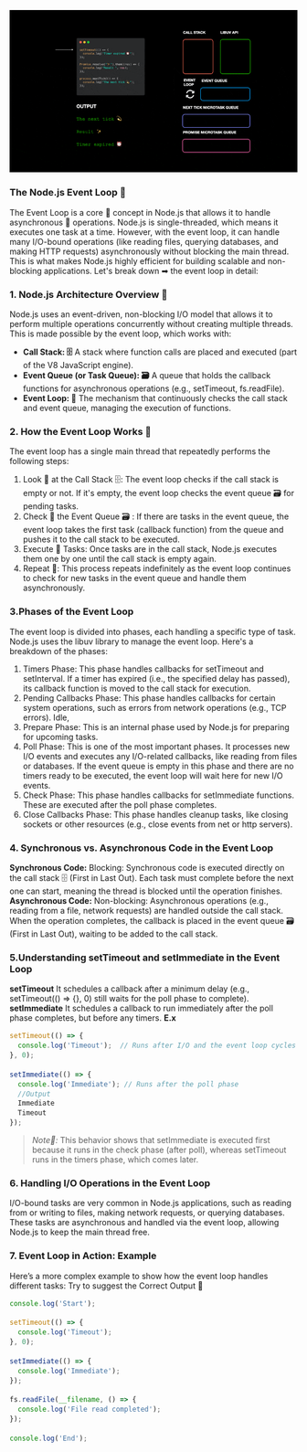 ![Event Loop ](../images/event-loop.gif)
### The Node.js Event Loop 💱
The Event Loop is a core 💫 concept in Node.js that allows it to handle asynchronous 🔀 operations. Node.js is 
single-threaded, which means it executes one task at a time. However, with the event loop, it can handle many I/O-bound operations (like reading files, querying databases, and making HTTP requests) asynchronously without blocking the main thread. This is what makes Node.js highly efficient for building scalable and non-blocking applications.
Let's break down ➡ the event loop in detail:
### 1. Node.js Architecture Overview 📌
Node.js uses an event-driven, non-blocking I/O model that allows it to perform multiple operations concurrently without creating multiple threads. This is made possible by the event loop, which works with:
- **Call Stack: 🗄** A stack where function calls are placed and executed (part of the V8 JavaScript engine).
- **Event Queue (or Task Queue): 🗃** A queue that holds the callback functions for asynchronous operations (e.g., 
  setTimeout, fs.readFile).
- **Event Loop: 💱** The mechanism that continuously checks the call stack and event queue, managing the execution of 
  functions. 
### 2. How the Event Loop Works 🤔
The event loop has a single main thread that repeatedly performs the following steps:
1. Look 🧐 at the Call Stack 🗄:
The event loop checks if the call stack is empty or not.
If it's empty, the event loop checks the event queue 🗃 for pending tasks.
2. Check 🔦 the Event Queue 🗃 :
If there are tasks in the event queue, the event loop takes the first task (callback function) from the queue and pushes it to the call stack to be executed.
3. Execute 🎰 Tasks:
Once tasks are in the call stack, Node.js executes them one by one until the call stack is empty again.
4. Repeat 💫:
This process repeats indefinitely as the event loop continues to check for new tasks in the event queue and handle them asynchronously.
### 3.Phases of the Event Loop
The event loop is divided into phases, each handling a specific type of task. Node.js uses the libuv library to manage the event loop. Here's a breakdown of the phases:
1. Timers Phase:
This phase handles callbacks for setTimeout and setInterval.
If a timer has expired (i.e., the specified delay has passed), its callback function is moved to the call stack for execution.
2. Pending Callbacks Phase:
This phase handles callbacks for certain system operations, such as errors from network operations (e.g., TCP errors).
Idle,
3. Prepare Phase:
This is an internal phase used by Node.js for preparing for upcoming tasks.
4. Poll Phase:
This is one of the most important phases. It processes new I/O events and executes any I/O-related callbacks, like reading from files or databases.
If the event queue is empty in this phase and there are no timers ready to be executed, the event loop will wait here for new I/O events.
5. Check Phase:
This phase handles callbacks for setImmediate functions. These are executed after the poll phase completes.
6. Close Callbacks Phase:
This phase handles cleanup tasks, like closing sockets or other resources (e.g., close events from net or http servers).
### 4. Synchronous vs. Asynchronous Code in the Event Loop
**Synchronous Code:**
Blocking: Synchronous code is executed directly on the call stack 🗄 (First in Last Out). Each task must complete 
before the next one can start, meaning the thread is blocked until the operation finishes.
**Asynchronous Code:**
Non-blocking: Asynchronous operations (e.g., reading from a file, network requests) are handled outside the call 
stack. When the operation completes, the callback is placed in the event queue 🗃 (First in Last Out), waiting to be 
added to the call stack.
### 5.Understanding setTimeout and setImmediate in the Event Loop
**setTimeout**
It schedules a callback after a minimum delay (e.g., setTimeout(() => {}, 0) still waits for the poll phase to complete).
**setImmediate**
It schedules a callback to run immediately after the poll phase completes, but before any timers.
**E.x**
```javascript
setTimeout(() => {
  console.log('Timeout');  // Runs after I/O and the event loop cycles
}, 0);

setImmediate(() => {
  console.log('Immediate'); // Runs after the poll phase
  //Output
  Immediate
  Timeout
});
```
>*Note📌:* This behavior shows that setImmediate is executed first because it runs in the check phase (after poll), 
> whereas setTimeout runs in the timers phase, which comes later.
### 6. Handling I/O Operations in the Event Loop
I/O-bound tasks are very common in Node.js applications, such as reading from or writing to files, making network requests, or querying databases. These tasks are asynchronous and handled via the event loop, allowing Node.js to keep the main thread free.
### 7. Event Loop in Action: Example
Here’s a more complex example to show how the event loop handles different tasks:
Try to suggest the Correct Output 🤔 
```javascript
console.log('Start');

setTimeout(() => {
  console.log('Timeout');
}, 0);

setImmediate(() => {
  console.log('Immediate');
});

fs.readFile(__filename, () => {
  console.log('File read completed');
});

console.log('End');
```


